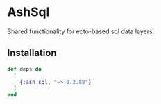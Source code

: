 # AshSql

Shared functionality for ecto-based sql data layers.

## Installation

```elixir
def deps do
  [
    {:ash_sql, "~> 0.2.88"}
  ]
end
```
